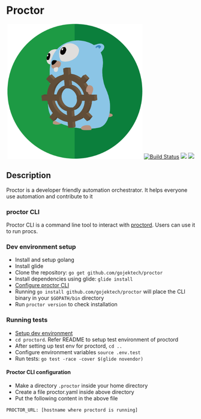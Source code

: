 # Proctor

<p align="center">
  <img src="doc/proctor-logo.png" width="360">
  <a href="https://travis-ci.org/gojektech/proctor"><img src="https://travis-ci.org/gojektech/proctor.svg?branch=master" alt="Build Status"></img></a>
  <a href="https://goreportcard.com/report/github.com/gojektech/proctor"><img src="https://goreportcard.com/badge/github.com/gojektech/proctor"></img></a>
  <a href="https://golangci.com"><img src="https://golangci.com/badges/github.com/gojektech/proctor.svg"></img></a>
</p>

## Description

Proctor is a developer friendly automation orchestrator. It helps everyone use automation and contribute to it

### proctor CLI

Proctor CLI is a command line tool to interact with [proctord](https://github.com/gojektech/proctor/blob/master/proctord).
Users can use it to run procs.

### Dev environment setup

* Install and setup golang
* Install glide
* Clone the repository: `go get github.com/gojektech/proctor`
* Install dependencies using glide: `glide install`
* [Configure proctor CLI](#proctor-cli-configuration)
* Running `go install github.com/gojektech/proctor` will place the CLI binary in your `$GOPATH/bin` directory
* Run `proctor version` to check installation

### Running tests

* [Setup dev environment](#dev-environment-setup)
* `cd proctord`. Refer README to setup test environment of proctord
* After setting up test env for proctord, `cd ..`
* Configure environment variables `source .env.test`
* Run tests: `go test -race -cover $(glide novendor)`

#### Proctor CLI configuration

* Make a directory `.proctor` inside your home directory
* Create a file proctor.yaml inside above directory
* Put the following content in the above file

``` sh
PROCTOR_URL: [hostname where proctord is running]
```
